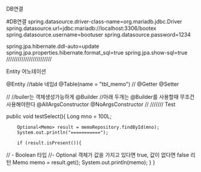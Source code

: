 DB연결

#DB연결
spring.datasource.driver-class-name=org.mariadb.jdbc.Driver
spring.datasource.url=jdbc:mariadb://localhost:3306/bootex
spring.datasource.username=bootuser
spring.datasource.password=1234


spring.jpa.hibernate.ddl-auto=update
spring.jpa.properties.hibernate.format_sql=true
spring.jpa.show-sql=true
////////////////////////

Entity
어노테이션

@Entity
//table 네임d
@Table(name = "tbl_memo")
//
@Getter
@Setter


//
//builer는 객체생성가능하게
@Builder
//아래 두개는 @Builder를 사용할때 무조건 사용해야한다
@AllArgsConstructor
@NoArgsConstructor
//
///////
Test

public void testSelect(){
        Long mno = 100L;

        Optional<Memo> result = memoRepository.findById(mno);
        System.out.println("===========");

        if (result.isPresent()){
//            - Boolean 타입
//- Optional 객체가 값을 가지고 있다면 true, 값이 없다면 false 리턴
        Memo memo = result.get();
            System.out.println(memo);
        }
    }
